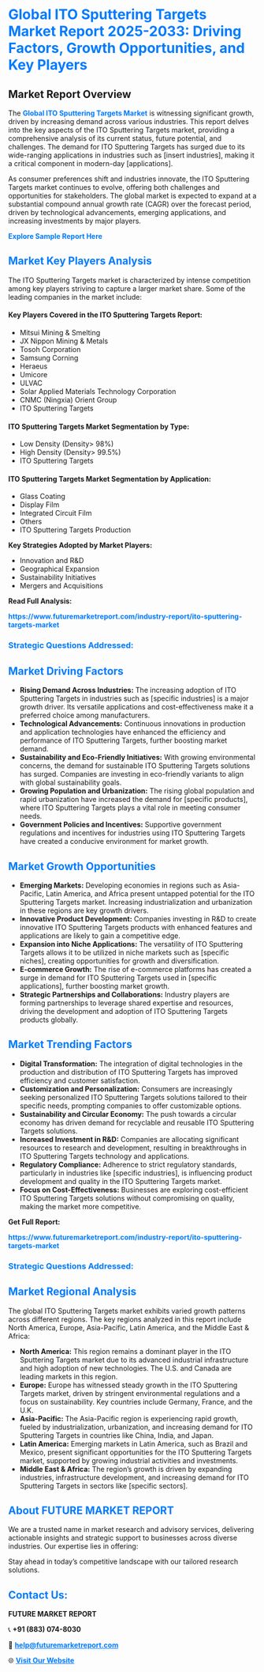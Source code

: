 <h1 style="color: #007BFF;">Global ITO Sputtering Targets Market Report 2025-2033: Driving Factors, Growth Opportunities, and Key Players</h1>

<section id="overview">
<h2>Market Report Overview</h2>
<p>The <a href="https://www.futuremarketreport.com/industry-report/ito-sputtering-targets-market" style="color: #007BFF; text-decoration: none;"><strong>Global ITO Sputtering Targets Market</strong></a> is witnessing significant growth, driven by increasing demand across various industries. This report delves into the key aspects of the ITO Sputtering Targets market, providing a comprehensive analysis of its current status, future potential, and challenges. The demand for ITO Sputtering Targets has surged due to its wide-ranging applications in industries such as [insert industries], making it a critical component in modern-day [applications].</p>
<p>As consumer preferences shift and industries innovate, the ITO Sputtering Targets market continues to evolve, offering both challenges and opportunities for stakeholders. The global market is expected to expand at a substantial compound annual growth rate (CAGR) over the forecast period, driven by technological advancements, emerging applications, and increasing investments by major players.</p>
</section>

<section id="overview">
<p><a href="https://www.futuremarketreport.com/request-sample/reportId=110591" style="color: #007BFF; text-decoration: none;"><strong>Explore Sample Report Here</strong></a></p>
</section>

<section id="key-players">
<h2 style="color: #007BFF;">Market Key Players Analysis</h2>
<p>The ITO Sputtering Targets market is characterized by intense competition among key players striving to capture a larger market share. Some of the leading companies in the market include:</p>
<h4>Key Players Covered in the ITO Sputtering Targets Report:</h4>
<ul><li>Mitsui Mining &amp; Smelting</li><li>JX Nippon Mining &amp; Metals</li><li>Tosoh Corporation</li><li>Samsung Corning</li><li>Heraeus</li><li>Umicore</li><li>ULVAC</li><li>Solar Applied Materials Technology Corporation</li><li>CNMC (Ningxia) Orient Group</li><li>ITO Sputtering Targets</li></ul>
<h4>ITO Sputtering Targets Market Segmentation by Type:</h4>
<ul><li>Low Density (Density&gt; 98%)</li><li>High Density (Density&gt; 99.5%)</li><li>ITO Sputtering Targets</li></ul>

<h4>ITO Sputtering Targets Market Segmentation by Application:</h4>
<ul><li>Glass Coating</li><li>Display Film</li><li>Integrated Circuit Film</li><li>Others</li><li>ITO Sputtering Targets Production</li></ul>
<p><strong>Key Strategies Adopted by Market Players:</strong></p>
<ul>
<li>Innovation and R&D</li>
<li>Geographical Expansion</li>
<li>Sustainability Initiatives</li>
<li>Mergers and Acquisitions</li>
</ul>
</section>

<section>
<p><strong>Read Full Analysis: </strong></p><a href="https://www.futuremarketreport.com/industry-report/ito-sputtering-targets-market" style="color: #007BFF; text-decoration: none;"><strong>https://www.futuremarketreport.com/industry-report/ito-sputtering-targets-market</strong></a>
<h3 style="color: #007BFF;">Strategic Questions Addressed:</h3>
</section>

<section id="driving-factors">
<h2 style="color: #007BFF;">Market Driving Factors</h2>
<ul>
<li><strong>Rising Demand Across Industries:</strong> The increasing adoption of ITO Sputtering Targets in industries such as [specific industries] is a major growth driver. Its versatile applications and cost-effectiveness make it a preferred choice among manufacturers.</li>
<li><strong>Technological Advancements:</strong> Continuous innovations in production and application technologies have enhanced the efficiency and performance of ITO Sputtering Targets, further boosting market demand.</li>
<li><strong>Sustainability and Eco-Friendly Initiatives:</strong> With growing environmental concerns, the demand for sustainable ITO Sputtering Targets solutions has surged. Companies are investing in eco-friendly variants to align with global sustainability goals.</li>
<li><strong>Growing Population and Urbanization:</strong> The rising global population and rapid urbanization have increased the demand for [specific products], where ITO Sputtering Targets plays a vital role in meeting consumer needs.</li>
<li><strong>Government Policies and Incentives:</strong> Supportive government regulations and incentives for industries using ITO Sputtering Targets have created a conducive environment for market growth.</li>
</ul>
</section>

<section id="growth-opportunities">
<h2 style="color: #007BFF;">Market Growth Opportunities</h2>
<ul>
<li><strong>Emerging Markets:</strong> Developing economies in regions such as Asia-Pacific, Latin America, and Africa present untapped potential for the ITO Sputtering Targets market. Increasing industrialization and urbanization in these regions are key growth drivers.</li>
<li><strong>Innovative Product Development:</strong> Companies investing in R&D to create innovative ITO Sputtering Targets products with enhanced features and applications are likely to gain a competitive edge.</li>
<li><strong>Expansion into Niche Applications:</strong> The versatility of ITO Sputtering Targets allows it to be utilized in niche markets such as [specific niches], creating opportunities for growth and diversification.</li>
<li><strong>E-commerce Growth:</strong> The rise of e-commerce platforms has created a surge in demand for ITO Sputtering Targets used in [specific applications], further boosting market growth.</li>
<li><strong>Strategic Partnerships and Collaborations:</strong> Industry players are forming partnerships to leverage shared expertise and resources, driving the development and adoption of ITO Sputtering Targets products globally.</li>
</ul>
</section>

<section id="trending-factors">
<h2 style="color: #007BFF;">Market Trending Factors</h2>
<ul>
<li><strong>Digital Transformation:</strong> The integration of digital technologies in the production and distribution of ITO Sputtering Targets has improved efficiency and customer satisfaction.</li>
<li><strong>Customization and Personalization:</strong> Consumers are increasingly seeking personalized ITO Sputtering Targets solutions tailored to their specific needs, prompting companies to offer customizable options.</li>
<li><strong>Sustainability and Circular Economy:</strong> The push towards a circular economy has driven demand for recyclable and reusable ITO Sputtering Targets solutions.</li>
<li><strong>Increased Investment in R&D:</strong> Companies are allocating significant resources to research and development, resulting in breakthroughs in ITO Sputtering Targets technology and applications.</li>
<li><strong>Regulatory Compliance:</strong> Adherence to strict regulatory standards, particularly in industries like [specific industries], is influencing product development and quality in the ITO Sputtering Targets market.</li>
<li><strong>Focus on Cost-Effectiveness:</strong> Businesses are exploring cost-efficient ITO Sputtering Targets solutions without compromising on quality, making the market more competitive.</li>
</ul>
</section>

<section>
<p><strong>Get Full Report: </strong></p><a href="https://www.futuremarketreport.com/industry-report/ito-sputtering-targets-market" style="color: #007BFF; text-decoration: none;"><strong>https://www.futuremarketreport.com/industry-report/ito-sputtering-targets-market</strong></a>
<h3 style="color: #007BFF;">Strategic Questions Addressed:</h3>
</section>


<section id="regional-analysis">
<h2 style="color: #007BFF;">Market Regional Analysis</h2>
<p>The global ITO Sputtering Targets market exhibits varied growth patterns across different regions. The key regions analyzed in this report include North America, Europe, Asia-Pacific, Latin America, and the Middle East & Africa:</p>
<ul>
<li><strong>North America:</strong> This region remains a dominant player in the ITO Sputtering Targets market due to its advanced industrial infrastructure and high adoption of new technologies. The U.S. and Canada are leading markets in this region.</li>
<li><strong>Europe:</strong> Europe has witnessed steady growth in the ITO Sputtering Targets market, driven by stringent environmental regulations and a focus on sustainability. Key countries include Germany, France, and the U.K.</li>
<li><strong>Asia-Pacific:</strong> The Asia-Pacific region is experiencing rapid growth, fueled by industrialization, urbanization, and increasing demand for ITO Sputtering Targets in countries like China, India, and Japan.</li>
<li><strong>Latin America:</strong> Emerging markets in Latin America, such as Brazil and Mexico, present significant opportunities for the ITO Sputtering Targets market, supported by growing industrial activities and investments.</li>
<li><strong>Middle East & Africa:</strong> The region’s growth is driven by expanding industries, infrastructure development, and increasing demand for ITO Sputtering Targets in sectors like [specific sectors].</li>
</ul>
</section>

<footer>
<h2 style="color: #007BFF;">About FUTURE MARKET REPORT</h2>
<p>We are a trusted name in market research and advisory services, delivering actionable insights and strategic support to businesses across diverse industries. Our expertise lies in offering:</p>

<p>Stay ahead in today’s competitive landscape with our tailored research solutions.</p>

<h2 style="color: #007BFF;">Contact Us:</h2>
<p><strong>FUTURE MARKET REPORT</strong></p>
<p>📞 <strong>+91 (883) 074-8030</strong></p>
<p>📧 <strong><a href="mailto:help@futuremarketreport.com" style="color: #007BFF;">help@futuremarketreport.com</a></strong></p>
<p>🌐 <strong><a href="https://www.futuremarketreport.com/" style="color: #007BFF;">Visit Our Website</a></strong></p>
</footer>